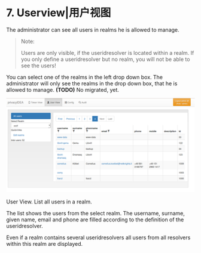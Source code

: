 # 7. Userview|用户视图

The administrator can see all users in realms he is allowed to manage.

> Note:
> 
> Users are only visible, if the useridresolver is located within a realm. If you only define a useridresolver but no realm, you will not be able to see the users!

You can select one of the realms in the left drop down box. The administrator will only see the realms in the drop down box, that he is allowed to manage. **(TODO)** No migrated, yet.

![user-view](../Contents/user-view.png)

User View. List all users in a realm.

The list shows the users from the select realm. The username, surname, given name, email and phone are filled according to the definition of the useridresolver.

Even if a realm contains several useridresolvers all users from all resolvers within this realm are displayed.



